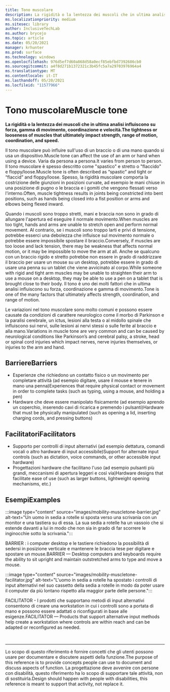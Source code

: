 ```yaml
---
title: Tono muscolare
description: La rigidità o la lentezza dei muscoli che in ultima analisi influiscono su forza, gamma di movimento, coordinazione e velocità
ms.localizationpriority: medium
ms.sitesec: library
author: InclusiveTechLab
ms.author: brycejo
ms.topic: article
ms.date: 05/20/2021
manager: krhunter
ms.prod: surface
ms.technology: windows
ms.openlocfilehash: 976d5ef7d60a868d58a0ecf85ebfbd7392686cb0
ms.sourcegitcommit: a4f8d271b1372321c3b45fc5a7a29703976964a4
ms.translationtype: MT
ms.contentlocale: it-IT
ms.lasthandoff: 05/20/2021
ms.locfileid: "11577966"
---
```

# <a name="muscle-tone"></a><span data-ttu-id="7c511-103">Tono muscolare</span><span class="sxs-lookup"><span data-stu-id="7c511-103">Muscle tone</span></span>

**<span data-ttu-id="7c511-104">La rigidità o la lentezza dei muscoli che in ultima analisi influiscono su forza, gamma di movimento, coordinazione e velocità.</span><span class="sxs-lookup"><span data-stu-id="7c511-104">The tightness or looseness of muscles that ultimately impact strength, range of motion, coordination, and speed.</span></span>**

<span data-ttu-id="7c511-105">Il tono muscolare può influire sull'uso di un braccio o di una mano quando si usa un dispositivo.</span><span class="sxs-lookup"><span data-stu-id="7c511-105">Muscle tone can affect the use of an arm or hand when using a device.</span></span> <span data-ttu-id="7c511-106">Varia da persona a persona.</span><span class="sxs-lookup"><span data-stu-id="7c511-106">It varies from person to person.</span></span> <span data-ttu-id="7c511-107">Il tono muscolare è spesso descritto come "spastico" e stretto o "flaccido" e floppy/loose.</span><span class="sxs-lookup"><span data-stu-id="7c511-107">Muscle tone is often described as “spastic” and tight or “flaccid” and floppy/loose.</span></span> <span data-ttu-id="7c511-108">Spesso, la rigidità muscolare comporta la costrizione delle giunzioni in posizioni curvate, ad esempio le mani chiuse in una posizione di pugno o le braccia e i gomiti che vengono flessati verso l'interno.</span><span class="sxs-lookup"><span data-stu-id="7c511-108">Often, muscle tightness results in joints being constricted into bent positions, such as hands being closed into a fist position or arms and elbows being flexed inward.</span></span>

<span data-ttu-id="7c511-109">Quando i muscoli sono troppo stretti, mani e braccia non sono in grado di allungare l'apertura ed eseguire il normale movimento.</span><span class="sxs-lookup"><span data-stu-id="7c511-109">When muscles are too tight, hands and arms are unable to stretch open and perform normal movement.</span></span> <span data-ttu-id="7c511-110">Al contrario, se i muscoli sono troppo larti e privi di tensione, potrebbe esserci una debolezza che influisce sul movimento normale o potrebbe essere impossibile spostare il braccio.</span><span class="sxs-lookup"><span data-stu-id="7c511-110">Conversely, if muscles are too loose and lack tension, there may be weakness that affects normal motion, or it may be impossible to move the arm at all.</span></span> <span data-ttu-id="7c511-111">Anche se qualcuno con un braccio rigido e stretto potrebbe non essere in grado di raddrizzare il braccio per usare un mouse su un desktop, potrebbe essere in grado di usare una penna su un tablet che viene avvicinato al corpo.</span><span class="sxs-lookup"><span data-stu-id="7c511-111">While someone with rigid and tight arm muscles may be unable to straighten their arm to use a mouse on a desktop, they may be able to use a pen on a tablet that is brought close to their body.</span></span> <span data-ttu-id="7c511-112">Il tono è uno dei molti fattori che in ultima analisi influiscono su forza, coordinazione e gamma di movimento.</span><span class="sxs-lookup"><span data-stu-id="7c511-112">Tone is one of the many factors that ultimately affects strength, coordination, and range of motion.</span></span>

<span data-ttu-id="7c511-113">Le variazioni nel tono muscolare sono molto comuni e possono essere causate da condizioni di carattere neurologico come il morbo di Parkinson e la paralisi cerebrale, un ictus, lesioni alla testa o al midollo spinale che influiscono sui nervi, sulle lesioni ai nervi stessi o sulle ferite al braccio e alla mano.</span><span class="sxs-lookup"><span data-stu-id="7c511-113">Variations in muscle tone are very common and can be caused by neurological conditions like Parkinson’s and cerebral palsy, a stroke, head or spinal cord injuries which impact nerves, nerve injuries themselves, or injuries to the arm and hand.</span></span>

## <a name="barriers"></a><span data-ttu-id="7c511-114">Barriere</span><span class="sxs-lookup"><span data-stu-id="7c511-114">Barriers</span></span>
* <span data-ttu-id="7c511-115">Esperienze che richiedono un contatto fisico o un movimento per completare attività (ad esempio digitare, usare il mouse e tenere in mano una penna)</span><span class="sxs-lookup"><span data-stu-id="7c511-115">Experiences that require physical contact or movement in order to complete tasks (such as typing, using a mouse, and holding a pen)</span></span>
* <span data-ttu-id="7c511-116">Hardware che deve essere manipolato fisicamente (ad esempio aprendo un coperchio, inserendo cavi di ricarica e premendo i pulsanti)</span><span class="sxs-lookup"><span data-stu-id="7c511-116">Hardware that must be physically manipulated (such as opening a lid, inserting charging cords, and pressing buttons)</span></span>

## <a name="facilitators"></a><span data-ttu-id="7c511-117">Facilitatori</span><span class="sxs-lookup"><span data-stu-id="7c511-117">Facilitators</span></span>
* <span data-ttu-id="7c511-118">Supporto per controlli di input alternativi (ad esempio dettatura, comandi vocali o altro hardware di input accessibile)</span><span class="sxs-lookup"><span data-stu-id="7c511-118">Support for alternate input controls (such as dictation, voice commands, or other accessible input hardware)</span></span>
* <span data-ttu-id="7c511-119">Progettazioni hardware che facilitano l'uso (ad esempio pulsanti più grandi, meccanismi di apertura leggeri e così via)</span><span class="sxs-lookup"><span data-stu-id="7c511-119">Hardware designs that facilitate ease of use (such as larger buttons, lightweight opening mechanisms, etc.)</span></span>

## <a name="examples"></a><span data-ttu-id="7c511-120">Esempi</span><span class="sxs-lookup"><span data-stu-id="7c511-120">Examples</span></span>

:::image type="content" source="images/mobility-muscletone-barrier.jpg" alt-text="Un uomo in sedia a rotelle si sposta verso una scrivania con un monitor e una tastiera su di essa. La sua sedia a rotelle ha un vassoio che si estende davanti a lui in modo che non sia in grado di far scorrere le inginocchie sotto la scrivania.":::

<span data-ttu-id="7c511-123">BARRIER : i computer desktop e le tastiere richiedono la possibilità di sedersi in posizione verticale e mantenere le braccia tese per digitare e spostare un mouse.</span><span class="sxs-lookup"><span data-stu-id="7c511-123">BARRIER — Desktop computers and keyboards require the ability to sit upright and maintain outstretched arms to type and move a mouse.</span></span>

:::image type="content" source="images/mobility-muscletone-facilitator.jpg" alt-text="L'uomo in sedia a rotelle ha spostato i controlli di input alternativi nel suo cassetto della sedia a rotelle in modo da poter usare il computer da più lontano rispetto alla maggior parte delle persone.":::

<span data-ttu-id="7c511-125">FACILITATOR - I prodotti che supportano metodi di input alternativi consentono di creare una workstation in cui i controlli sono a portata di mano e possono essere adattati o riconfigurati in base alle esigenze.</span><span class="sxs-lookup"><span data-stu-id="7c511-125">FACILITATOR — Products that support alternative input methods help create a workstation where controls are within reach and can be adapted or reconfigured as needed.</span></span>


&nbsp;

[comment]: # (Piè di pagina)
___
<span data-ttu-id="7c511-127">Lo scopo di questo riferimento è fornire concetti che gli utenti possono usare per documentare e discutere aspetti della funzione.</span><span class="sxs-lookup"><span data-stu-id="7c511-127">The purpose of this reference is to provide concepts people can use to document and discuss aspects of function.</span></span> <span data-ttu-id="7c511-128">La progettazione deve avvenire con persone con disabilità, questo riferimento ha lo scopo di supportare tale attività, non di sostituirla.</span><span class="sxs-lookup"><span data-stu-id="7c511-128">Design should happen with people with disabilities, this reference is meant to support that activity, not replace it.</span></span> 